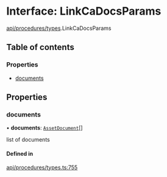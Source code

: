 # Interface: LinkCaDocsParams

[api/procedures/types](../wiki/api.procedures.types).LinkCaDocsParams

## Table of contents

### Properties

- [documents](../wiki/api.procedures.types.LinkCaDocsParams#documents)

## Properties

### documents

• **documents**: [`AssetDocument`](../wiki/types.AssetDocument)[]

list of documents

#### Defined in

[api/procedures/types.ts:755](https://github.com/PolymeshAssociation/polymesh-sdk/blob/339b7503/src/api/procedures/types.ts#L755)
